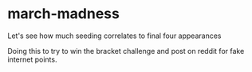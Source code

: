 # march-madness

Let's see how much seeding correlates to final four appearances

Doing this to try to win the bracket challenge and post on reddit for fake internet points.
